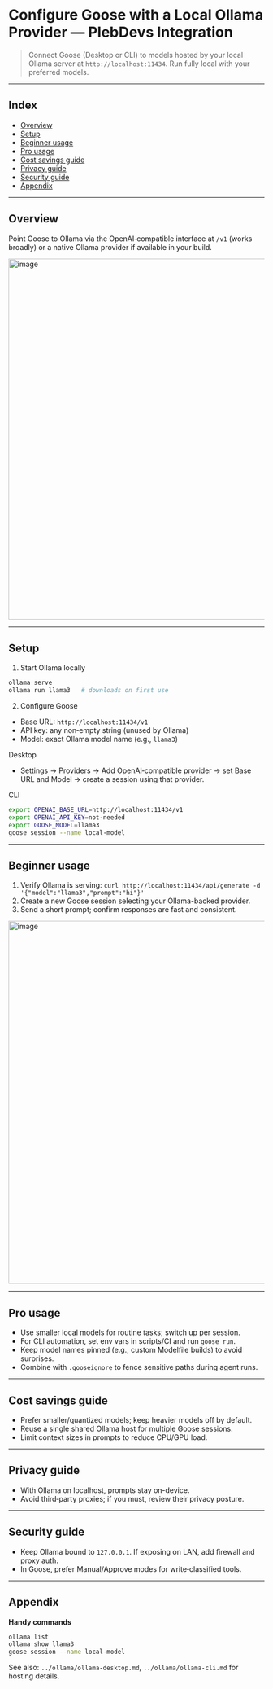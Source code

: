 # Configure Goose with a Local Ollama Provider — PlebDevs Integration

> Connect Goose (Desktop or CLI) to models hosted by your local Ollama server at `http://localhost:11434`. Run fully local with your preferred models.

---

## Index

- [Overview](#overview)
- [Setup](#setup)
- [Beginner usage](#beginner-usage)
- [Pro usage](#pro-usage)
- [Cost savings guide](#cost-savings-guide)
- [Privacy guide](#privacy-guide)
- [Security guide](#security-guide)
- [Appendix](#appendix)

---

## Overview

Point Goose to Ollama via the OpenAI‑compatible interface at `/v1` (works broadly) or a native Ollama provider if available in your build.

<img width="1144" height="709" alt="image" src="https://github.com/user-attachments/assets/ddf3a50c-d530-489e-a36c-bb90bb0399e5" />

---

## Setup

1) Start Ollama locally

```bash
ollama serve
ollama run llama3   # downloads on first use
```

2) Configure Goose

- Base URL: `http://localhost:11434/v1`
- API key: any non‑empty string (unused by Ollama)
- Model: exact Ollama model name (e.g., `llama3`)

Desktop

- Settings → Providers → Add OpenAI‑compatible provider → set Base URL and Model → create a session using that provider.

CLI

```bash
export OPENAI_BASE_URL=http://localhost:11434/v1
export OPENAI_API_KEY=not-needed
export GOOSE_MODEL=llama3
goose session --name local-model
```

---

## Beginner usage

1) Verify Ollama is serving: `curl http://localhost:11434/api/generate -d '{"model":"llama3","prompt":"hi"}'`
2) Create a new Goose session selecting your Ollama-backed provider.
3) Send a short prompt; confirm responses are fast and consistent.

<img width="1155" height="713" alt="image" src="https://github.com/user-attachments/assets/0a95c820-4dab-4bf0-b2dd-bc9cd7b6a9a7" />

---

## Pro usage

- Use smaller local models for routine tasks; switch up per session.
- For CLI automation, set env vars in scripts/CI and run `goose run`.
- Keep model names pinned (e.g., custom Modelfile builds) to avoid surprises.
- Combine with `.gooseignore` to fence sensitive paths during agent runs.

---

## Cost savings guide

- Prefer smaller/quantized models; keep heavier models off by default.
- Reuse a single shared Ollama host for multiple Goose sessions.
- Limit context sizes in prompts to reduce CPU/GPU load.

---

## Privacy guide

- With Ollama on localhost, prompts stay on-device.
- Avoid third‑party proxies; if you must, review their privacy posture.

---

## Security guide

- Keep Ollama bound to `127.0.0.1`. If exposing on LAN, add firewall and proxy auth.
- In Goose, prefer Manual/Approve modes for write‑classified tools.

---

## Appendix

**Handy commands**

```bash
ollama list
ollama show llama3
goose session --name local-model
```

See also: `../ollama/ollama-desktop.md`, `../ollama/ollama-cli.md` for hosting details.

